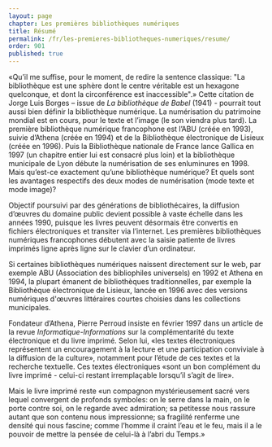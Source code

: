 ```yaml
---
layout: page
chapter: Les premières bibliothèques numériques
title: Résumé
permalink: /fr/les-premieres-bibliotheques-numeriques/resume/
order: 901
published: true
---
```

<p>«Qu’il me suffise, pour le moment, de redire la sentence classique: "La bibliothèque est une sphère dont le centre véritable est un hexagone quelconque, et dont la circonférence est inaccessible".» Cette citation de Jorge Luis Borges – issue de <em>La bibliothèque de Babel</em> (1941) - pourrait tout aussi bien définir la bibliothèque numérique. La numérisation du patrimoine mondial est en cours, pour le texte et l’image (le son viendra plus tard). La première bibliothèque numérique francophone est l’ABU (créée en 1993), suivie d’Athena (créée en 1994) et de la Bibliothèque électronique de Lisieux (créée en 1996). Puis la Bibliothèque nationale de France lance Gallica en 1997 (un chapitre entier lui est consacré plus loin) et la bibliothèque municipale de Lyon débute la numérisation de ses enluminures en 1998. Mais qu’est-ce exactement qu’une bibliothèque numérique? Et quels sont les avantages respectifs des deux modes de numérisation (mode texte et mode image)?</p>


<p>Objectif poursuivi par des générations de bibliothécaires, la diffusion d’œuvres du domaine public devient possible à vaste échelle dans les années 1990, puisque les livres peuvent désormais être convertis en fichiers électroniques et transiter via l’internet. Les premières bibliothèques numériques francophones débutent avec la saisie patiente de livres imprimés ligne après ligne sur le clavier d’un ordinateur.</p>

<p>Si certaines bibliothèques numériques naissent directement sur le web, par exemple ABU (Association des bibliophiles universels) en 1992 et Athena en 1994, la plupart émanent de bibliothèques traditionnelles, par exemple la Bibliothèque électronique de Lisieux, lancée en 1996 avec des versions numériques d'œuvres littéraires courtes choisies dans les collections municipales.</p>

<p>Fondateur d’Athena, Pierre Perroud insiste en février 1997 dans un article de la revue <em>Informatique-Informations</em> sur la complémentarité du texte électronique et du livre imprimé. Selon lui, «les textes électroniques représentent un encouragement à la lecture et une participation conviviale à la diffusion de la culture», notamment pour l’étude de ces textes et la recherche textuelle. Ces textes électroniques «sont un bon complément du livre imprimé - celui-ci restant irremplaçable lorsqu’il s’agit de lire».</p>

<p>Mais le livre imprimé reste «un compagnon mystérieusement sacré vers lequel convergent de profonds symboles: on le serre dans la main, on le porte contre soi, on le regarde avec admiration; sa petitesse nous rassure autant que son contenu nous impressionne; sa fragilité renferme une densité qui nous fascine; comme l’homme il craint l’eau et le feu, mais il a le pouvoir de mettre la pensée de celui-là à l’abri du Temps.»</p>